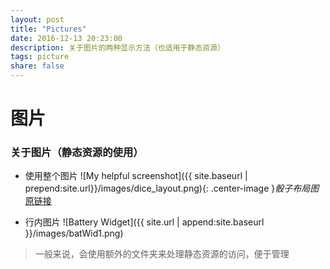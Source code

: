 ```yaml
---
layout: post
title: "Pictures"
date: 2016-12-13 20:23:00
description: 关于图片的两种显示方法（也适用于静态资源）
tags: picture
share: false
---
```


# 图片

### 关于图片（静态资源的使用）

+ 使用整个图片
![My helpful screenshot]({{ site.baseurl | prepend:site.url}}/images/dice_layout.png){:
.center-image }*骰子布局图*[原链接](https://ac-yoy.github.io/FrontEndProjects/Layout/dice/diceLayout.html)

+ 行内图片
![Battery Widget]({{ site.url | append:site.baseurl }}/images/batWid1.png)

> 一般来说，会使用额外的文件夹来处理静态资源的访问，便于管理

